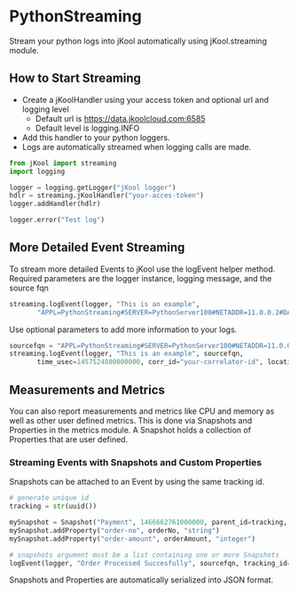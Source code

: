 # PythonStreaming
Stream your python logs into jKool automatically using jKool.streaming module.

## How to Start Streaming
* Create a jKoolHandler using your access token and optional url and logging level
    * Default url is https://data.jkoolcloud.com:6585
    * Default level is logging.INFO
* Add this handler to your python loggers.
* Logs are automatically streamed when logging calls are made.

~~~~python
from jKool import streaming
import logging

logger = logging.getLogger("jKool logger")
hdlr = streaming.jKoolHandler("your-acces-token")
logger.addHandler(hdlr)

logger.error("Test log")
~~~~

## More Detailed Event Streaming
To stream more detailed Events to jKool use the logEvent helper method.
Required parameters are the logger instance, logging message, and the source fqn

~~~~python
streaming.logEvent(logger, "This is an example",
       "APPL=PythonStreaming#SERVER=PythonServer100#NETADDR=11.0.0.2#DATACENTER=DC1#GEOADDR=52.52437,13.41053")
~~~~

Use optional parameters to add more information to your logs.

~~~~python
sourcefqn = "APPL=PythonStreaming#SERVER=PythonServer100#NETADDR=11.0.0.2#DATACENTER=DC1#GEOADDR=52.52437,13.41053"
streaming.logEvent(logger, "This is an example", sourcefqn,
       time_usec=1457524800000000, corr_id="your-correlator-id", location="Atlanta, Ga")
~~~~

## Measurements and Metrics
You can also report measurements and metrics like CPU and memory as well as other user defined metrics.
This is done via Snapshots and Properties in the metrics module. A Snapshot holds a collection of Properties that are user defined.

### Streaming Events with Snapshots and Custom Properties
Snapshots can be attached to an Event by using the same tracking id.

~~~~python
# generate unique id
tracking = str(uuid())

mySnapshot = Snapshot("Payment", 1466662761000000, parent_id=tracking, category="Order")
mySnapshot.addProperty("order-no", orderNo, "string")
mySnapshot.addProperty("order-amount", orderAmount, "integer")

# snapshots argument must be a list containing one or more Snapshots
logEvent(logger, "Order Processed Succesfully", sourcefqn, tracking_id=tracking, snapshots=[mySnapshot])
~~~~

Snapshots and Properties are automatically serialized into JSON format.
